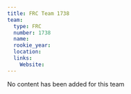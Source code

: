 ```yaml
---
title: FRC Team 1738
team:
  type: FRC
  number: 1738
  name: 
  rookie_year: 
  location: 
  links:
    Website: 
---
```

No content has been added for this team